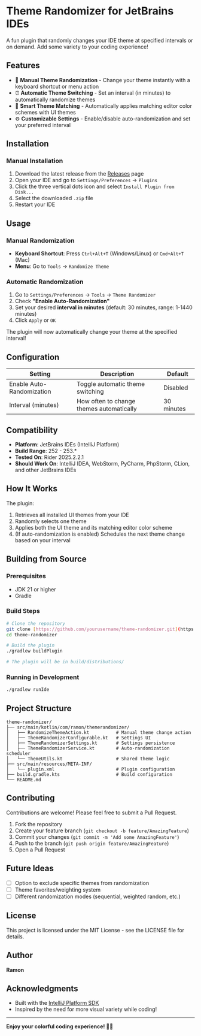 # Theme Randomizer for JetBrains IDEs

A fun plugin that randomly changes your IDE theme at specified intervals or on demand. Add some variety to your coding experience!

## Features

- 🎨 **Manual Theme Randomization** - Change your theme instantly with a keyboard shortcut or menu action
- ⏰ **Automatic Theme Switching** - Set an interval (in minutes) to automatically randomize themes
- 🎯 **Smart Theme Matching** - Automatically applies matching editor color schemes with UI themes
- ⚙️ **Customizable Settings** - Enable/disable auto-randomization and set your preferred interval

## Installation

### Manual Installation
1. Download the latest release from the [Releases](https://github.com/ramonpiha/RiderThemeRandomizer/releases) page
2. Open your IDE and go to `Settings/Preferences` → `Plugins`
3. Click the three vertical dots icon and select `Install Plugin from Disk...`
4. Select the downloaded `.zip` file
5. Restart your IDE

## Usage

### Manual Randomization
- **Keyboard Shortcut**: Press `Ctrl+Alt+T` (Windows/Linux) or `Cmd+Alt+T` (Mac)
- **Menu**: Go to `Tools` → `Randomize Theme`

### Automatic Randomization
1. Go to `Settings/Preferences` → `Tools` → `Theme Randomizer`
2. Check **"Enable Auto-Randomization"**
3. Set your desired **interval in minutes** (default: 30 minutes, range: 1-1440 minutes)
4. Click `Apply` or `OK`

The plugin will now automatically change your theme at the specified interval!

## Configuration

| Setting | Description | Default |
|---------|-------------|---------|
| Enable Auto-Randomization | Toggle automatic theme switching | Disabled |
| Interval (minutes) | How often to change themes automatically | 30 minutes |

## Compatibility

- **Platform**: JetBrains IDEs (IntelliJ Platform)
- **Build Range**: 252 - 253.*
- **Tested On**: Rider 2025.2.2.1
- **Should Work On**: IntelliJ IDEA, WebStorm, PyCharm, PhpStorm, CLion, and other JetBrains IDEs

## How It Works

The plugin:
1. Retrieves all installed UI themes from your IDE
2. Randomly selects one theme
3. Applies both the UI theme and its matching editor color scheme
4. (If auto-randomization is enabled) Schedules the next theme change based on your interval

## Building from Source

### Prerequisites
- JDK 21 or higher
- Gradle

### Build Steps
```bash
# Clone the repository
git clone [https://github.com/yourusername/theme-randomizer.git](https://github.com/ramonpiha/RiderThemeRandomizer.git)
cd theme-randomizer

# Build the plugin
./gradlew buildPlugin

# The plugin will be in build/distributions/
```

### Running in Development
```bash
./gradlew runIde
```

## Project Structure

```
theme-randomizer/
├── src/main/kotlin/com/ramon/themerandomizer/
│   ├── RandomizeThemeAction.kt          # Manual theme change action
│   ├── ThemeRandomizerConfigurable.kt   # Settings UI
│   ├── ThemeRandomizerSettings.kt       # Settings persistence
│   ├── ThemeRandomizerService.kt        # Auto-randomization scheduler
│   └── ThemeUtils.kt                    # Shared theme logic
├── src/main/resources/META-INF/
│   └── plugin.xml                       # Plugin configuration
├── build.gradle.kts                     # Build configuration
└── README.md
```

## Contributing

Contributions are welcome! Please feel free to submit a Pull Request.

1. Fork the repository
2. Create your feature branch (`git checkout -b feature/AmazingFeature`)
3. Commit your changes (`git commit -m 'Add some AmazingFeature'`)
4. Push to the branch (`git push origin feature/AmazingFeature`)
5. Open a Pull Request

## Future Ideas

- [ ] Option to exclude specific themes from randomization
- [ ] Theme favorites/weighting system
- [ ] Different randomization modes (sequential, weighted random, etc.)
## License

This project is licensed under the MIT License - see the LICENSE file for details.

## Author

**Ramon**

## Acknowledgments

- Built with the [IntelliJ Platform SDK](https://plugins.jetbrains.com/docs/intellij/welcome.html)
- Inspired by the need for more visual variety while coding!

---

**Enjoy your colorful coding experience! 🎨✨**
